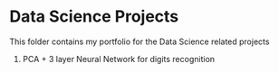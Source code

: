 # Data Science Projects
This folder contains my portfolio for the Data Science related projects

1. PCA + 3 layer Neural Network for digits recognition
